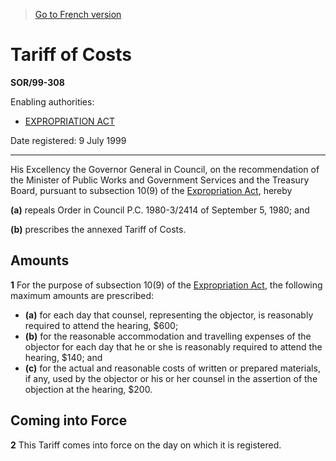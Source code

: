 > [Go to French version](/fr/Règlements/Décrets,%20ordonnances%20et%20règlements%20statutaires/99/308.md)

# Tariff of Costs

**SOR/99-308**

Enabling authorities: 
- [EXPROPRIATION ACT](/en/Acts/Revised%20Statutes%20of%20Canada/E/E-21.md)

Date registered: 9 July 1999

----------

His Excellency the Governor General in Council, on the recommendation of the Minister of Public Works and Government Services and the Treasury Board, pursuant to subsection 10(9) of the [Expropriation Act](/en/Acts/Revised%20Statutes%20of%20Canada/E/E-21.md), hereby

**(a)** repeals Order in Council P.C. 1980-3/2414 of September 5, 1980; and



**(b)** prescribes the annexed Tariff of Costs.






## Amounts


**1** For the purpose of subsection 10(9) of the [Expropriation Act](/en/Acts/Revised%20Statutes%20of%20Canada/E/E-21.md), the following maximum amounts are prescribed:
- **(a)** for each day that counsel, representing the objector, is reasonably required to attend the hearing, $600;
- **(b)** for the reasonable accommodation and travelling expenses of the objector for each day that he or she is reasonably required to attend the hearing, $140; and
- **(c)** for the actual and reasonable costs of written or prepared materials, if any, used by the objector or his or her counsel in the assertion of the objection at the hearing, $200.




## Coming into Force


**2** This Tariff comes into force on the day on which it is registered.


